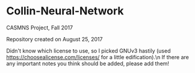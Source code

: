 # Collin-Neural-Network
CASMNS Project, Fall 2017

Repository created on August 25, 2017

Didn't know which license to use, so I picked GNUv3 hastily (used https://choosealicense.com/licenses/ for a little edification).\n
If there are any important notes you think should be added, please add them!
